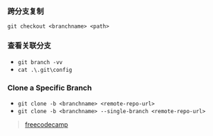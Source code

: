 ### 跨分支复制
`git checkout <branchname> <path>`

### 查看关联分支
- `git branch -vv`
- `cat .\.git\config`

### Clone a Specific Branch
- `git clone -b <branchname> <remote-repo-url>`
- `git clone -b <branchname> --single-branch <remote-repo-url>`
> [freecodecamp](https://www.freecodecamp.org/news/git-clone-branch-how-to-clone-a-specific-branch/)